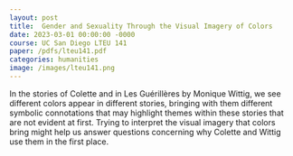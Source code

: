 ```yaml
---
layout: post
title:  Gender and Sexuality Through the Visual Imagery of Colors
date: 2023-03-01 00:00:00 -0000
course: UC San Diego LTEU 141
paper: /pdfs/lteu141.pdf
categories: humanities
image: /images/lteu141.png
---
```

In the stories of Colette and in Les Guérillères by Monique Wittig, we see different colors appear in different stories, bringing with them different symbolic connotations that may highlight themes within these stories that are not evident at first. Trying to interpret the visual imagery that colors bring might help us answer questions concerning why Colette and Wittig use them in the first place.